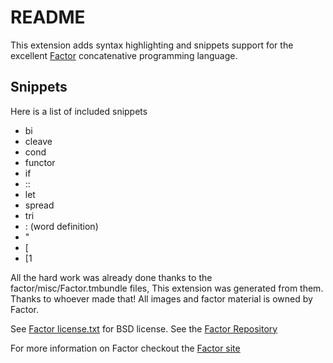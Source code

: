 # README

This extension adds syntax highlighting and snippets support for the excellent
[Factor](http://factorcode.org/) concatenative programming language.

## Snippets

Here is a list of included snippets

- bi
- cleave
- cond
- functor
- if
- ::
- let
- spread
- tri
- : (word definition)
- "
- [
- [1

All the hard work was already done thanks to the factor/misc/Factor.tmbundle files,
This extension was generated from them. Thanks to whoever made that!
All images and factor material is owned by Factor.

See [Factor license.txt](http://factorcode.org/license.txt) for BSD license.
See the [Factor Repository](https://github.com/factor/factor)

For more information on Factor checkout the [Factor site](http://factorcode.org/)